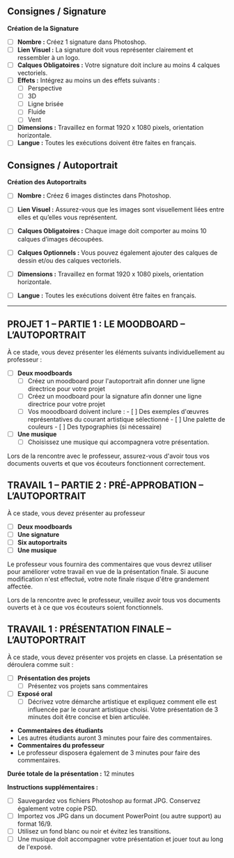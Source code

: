 ## Consignes / Signature

**Création de la Signature**
- [ ] **Nombre :** Créez 1 signature dans Photoshop.
- [ ] **Lien Visuel :** La signature doit vous représenter clairement et ressembler à un logo.
- [ ] **Calques Obligatoires :** Votre signature doit inclure au moins 4 calques vectoriels.
- [ ] **Effets :** Intégrez au moins un des effets suivants :
    - [ ] Perspective
    - [ ] 3D
    - [ ] Ligne brisée
    - [ ] Fluide
    - [ ] Vent
- [ ] **Dimensions :** Travaillez en format 1920 x 1080 pixels, orientation horizontale.
- [ ] **Langue :** Toutes les exécutions doivent être faites en français.

## Consignes / Autoportrait

**Création des Autoportraits**
- [ ] **Nombre :** Créez 6 images distinctes dans Photoshop.
- [ ] **Lien Visuel :** Assurez-vous que les images sont visuellement liées entre elles et qu’elles vous représentent.
- [ ] **Calques Obligatoires :** Chaque image doit comporter au moins 10 calques d’images découpées.
- [ ] **Calques Optionnels :** Vous pouvez également ajouter des calques de dessin et/ou des calques vectoriels.
- [ ] **Dimensions :** Travaillez en format 1920 x 1080 pixels, orientation horizontale.
- [ ] **Langue :** Toutes les exécutions doivent être faites en français.


---

## PROJET 1 – PARTIE 1 : LE MOODBOARD – L’AUTOPORTRAIT

À ce stade, vous devez présenter les éléments suivants individuellement au professeur :

- [ ] **Deux moodboards**
  - [ ] Créez un moodboard pour l'autoportrait afin donner une ligne directrice pour votre projet
  - [ ] Créez un moodboard pour la signature afin donner une ligne directrice pour votre projet
  - [ ] Vos mooodboard doivent inclure :
          - [ ] Des exemples d'œuvres représentatives du courant artistique sélectionné
          - [ ] Une palette de couleurs
          - [ ] Des typographies (si nécessaire)
- [ ] **Une musique**
  - [ ] Choisissez une musique qui accompagnera votre présentation.

Lors de la rencontre avec le professeur, assurez-vous d'avoir tous vos documents ouverts et que vos écouteurs fonctionnent correctement.

## TRAVAIL 1 – PARTIE 2 : PRÉ-APPROBATION – L’AUTOPORTRAIT

À ce stade, vous devez présenter au professeur
- [ ] **Deux moodboards**
- [ ] **Une signature**
- [ ] **Six autoportraits**
- [ ] **Une musique**

Le professeur vous fournira des commentaires que vous devrez utiliser pour améliorer votre travail en vue de la présentation finale. Si aucune modification n'est effectué, votre note finale risque d'être grandement affectée. 

Lors de la rencontre avec le professeur, veuillez avoir tous vos documents ouverts et à ce que vos écouteurs soient fonctionnels.

## TRAVAIL 1 : PRÉSENTATION FINALE – L’AUTOPORTRAIT

À ce stade, vous devez présenter vos projets en classe. La présentation se déroulera comme suit :

- [ ] **Présentation des projets**
  - [ ] Présentez vos projets sans commentaires 
- [ ] **Exposé oral**
  - [ ] Décrivez votre démarche artistique et expliquez comment elle est influencée par le courant artistique choisi. Votre présentation de 3 minutes doit être concise et bien articulée. 
-  **Commentaires des étudiants**
  -  Les autres étudiants auront 3 minutes pour faire des commentaires.
-  **Commentaires du professeur**
  -  Le professeur disposera également de 3 minutes pour faire des commentaires.

**Durée totale de la présentation :** 12 minutes

**Instructions supplémentaires :**

- [ ] Sauvegardez vos fichiers Photoshop au format JPG. Conservez également votre copie PSD.
- [ ] Importez vos JPG dans un document PowerPoint (ou autre support) au format 16/9.
- [ ] Utilisez un fond blanc ou noir et évitez les transitions.
- [ ] Une musique doit accompagner votre présentation et jouer tout au long de l'exposé.
